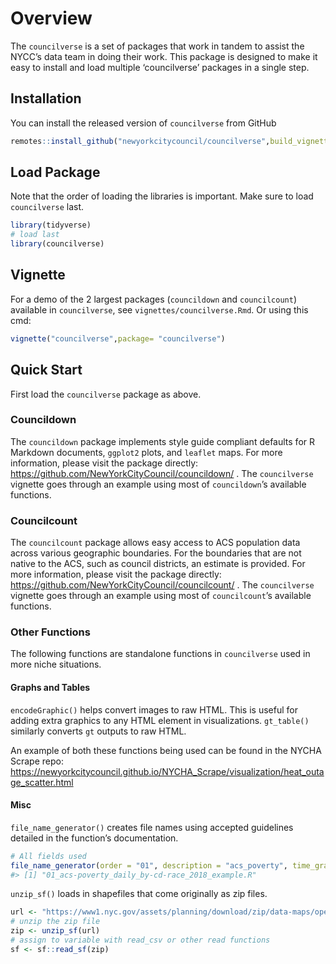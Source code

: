 
<!-- README.md is generated from README.Rmd. Please edit that file -->

# Overview

The `councilverse` is a set of packages that work in tandem to assist
the NYCC’s data team in doing their work. This package is designed to
make it easy to install and load multiple ‘councilverse’ packages in a
single step.

## Installation

You can install the released version of `councilverse` from GitHub

``` r
remotes::install_github("newyorkcitycouncil/councilverse",build_vignettes = TRUE)
```

## Load Package

Note that the order of loading the libraries is important. Make sure to
load `councilverse` last.

``` r
library(tidyverse)
# load last
library(councilverse)
```

## Vignette

For a demo of the 2 largest packages (`councildown` and `councilcount`)
available in `councilverse`, see `vignettes/councilverse.Rmd`. Or using
this cmd:

``` r
vignette("councilverse",package= "councilverse")
```

## Quick Start

First load the `councilverse` package as above.

### Councildown

The `councildown` package implements style guide compliant defaults for
R Markdown documents, `ggplot2` plots, and `leaflet` maps. For more
information, please visit the package directly:
<https://github.com/NewYorkCityCouncil/councildown/> . The
`councilverse` vignette goes through an example using most of
`councildown`’s available functions.

### Councilcount

The `councilcount` package allows easy access to ACS population data
across various geographic boundaries. For the boundaries that are not
native to the ACS, such as council districts, an estimate is provided.
For more information, please visit the package directly:
<https://github.com/NewYorkCityCouncil/councilcount/> . The
`councilverse` vignette goes through an example using most of
`councilcount`’s available functions.

### Other Functions

The following functions are standalone functions in `councilverse` used
in more niche situations.

#### Graphs and Tables

`encodeGraphic()` helps convert images to raw HTML. This is useful for
adding extra graphics to any HTML element in visualizations.
`gt_table()` similarly converts `gt` outputs to raw HTML.

An example of both these functions being used can be found in the NYCHA
Scrape repo:
<https://newyorkcitycouncil.github.io/NYCHA_Scrape/visualization/heat_outage_scatter.html>

#### Misc

`file_name_generator()` creates file names using accepted guidelines
detailed in the function’s documentation.

``` r
# All fields used
file_name_generator(order = "01", description = "acs_poverty", time_granularity = "daily", disaggregation_categories = c("cd", "race"), date_year = 2018, file_extension = ".R",... = "example")
#> [1] "01_acs-poverty_daily_by-cd-race_2018_example.R"
```

`unzip_sf()` loads in shapefiles that come originally as zip files.

``` r
url <- "https://www1.nyc.gov/assets/planning/download/zip/data-maps/open-data/nyct2020_22a.zip"
# unzip the zip file
zip <- unzip_sf(url)
# assign to variable with read_csv or other read functions
sf <- sf::read_sf(zip)
```
